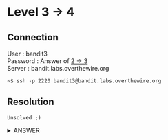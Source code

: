 # Level 3 → 4

## Connection

User : bandit3 <br />
Password : Answer of [2 → 3](2-3.md) <br />
Server : bandit.labs.overthewire.org

```console
~$ ssh -p 2220 bandit3@bandit.labs.overthewire.org
```

## Resolution

```console
Unsolved ;)
```

<details><summary>ANSWER</summary>
<p>

Password for next level :

```console
Unsolved ;)

```

</p>
</details>